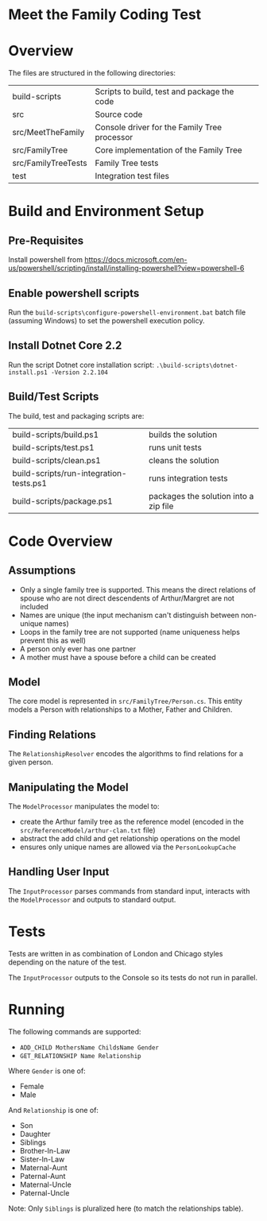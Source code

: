 # Meet the Family Coding Test

# Overview

The files are structured in the following directories:

| | |
| - | - |
| build-scripts | Scripts to build, test and package the code |
| src | Source code |
| src/MeetTheFamily | Console driver for the Family Tree processor |
| src/FamilyTree | Core implementation of the Family Tree |
| src/FamilyTreeTests | Family Tree tests |
| test | Integration test files |


# Build and Environment Setup

## Pre-Requisites

Install powershell from https://docs.microsoft.com/en-us/powershell/scripting/install/installing-powershell?view=powershell-6

## Enable powershell scripts

Run the `build-scripts\configure-powershell-environment.bat` batch file (assuming Windows) to set the powershell execution policy.

## Install Dotnet Core 2.2

Run the script Dotnet core installation script: `.\build-scripts\dotnet-install.ps1 -Version 2.2.104`

## Build/Test Scripts

The build, test and packaging scripts are:

| | |
| - | - |
| build-scripts/build.ps1 | builds the solution |
| build-scripts/test.ps1 | runs unit tests |
| build-scripts/clean.ps1 | cleans the solution |
| build-scripts/run-integration-tests.ps1 | runs integration tests |
| build-scripts/package.ps1 | packages the solution into a zip file |


# Code Overview

## Assumptions

- Only a single family tree is supported. This means the direct relations of spouse who are not direct descendents of Arthur/Margret are not included
- Names are unique (the input mechanism can't distinguish between non-unique names)
- Loops in the family tree are not supported (name uniqueness helps prevent this as well)
- A person only ever has one partner
- A mother must have a spouse before a child can be created

## Model

The core model is represented in `src/FamilyTree/Person.cs`. This entity models a Person with relationships to a Mother, Father and Children.

## Finding Relations

The `RelationshipResolver` encodes the algorithms to find relations for a given person.

## Manipulating the Model

The `ModelProcessor` manipulates the model to:
- create the Arthur family tree as the reference model (encoded in the `src/ReferenceModel/arthur-clan.txt` file)
- abstract the add child and get relationship operations on the model
- ensures only unique names are allowed via the `PersonLookupCache`

## Handling User Input

The `InputProcessor` parses commands from standard input, interacts with the `ModelProcessor` and outputs to standard output.

# Tests

Tests are written in as combination of London and Chicago styles depending on the nature of the test.

The `InputProcessor` outputs to the Console so its tests do not run in parallel.

# Running

The following commands are supported:

- `ADD_CHILD MothersName ChildsName Gender`
- `GET_RELATIONSHIP Name Relationship`

Where `Gender` is one of:
- Female
- Male

And `Relationship` is one of:
- Son
- Daughter
- Siblings
- Brother-In-Law
- Sister-In-Law
- Maternal-Aunt
- Paternal-Aunt
- Maternal-Uncle
- Paternal-Uncle

Note: Only `Siblings` is pluralized here (to match the relationships table).